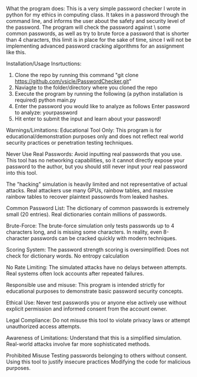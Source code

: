 What the program does:
This is a very simple password checker I wrote in python for my ethics in computing class. It takes in a password through the command line, and informs the user about the safety and security level of the password. The program will check the password against \ some common passwords, as well as try to brute force a password that is shorter than 4 characters, this limit is in place for the sake of time, since I will not be implementing advanced  password cracking algorithms for an assignment like this.

Installation/Usage Insrtuctions:
1. Clone the repo by running this command "git clone https://github.com/vsicle/PasswordChecker.git"
2. Naviagte to the folder/directory where you cloned the repo
3. Execute the program by running the following (a python installation is required)
   python main.py
4. Enter the password you would like to analyze as follows
   Enter password to analyze: yourpassword
5. Hit enter to submit the input and learn about your password!

Warnings/Limitations:
Educational Tool Only:
This program is for educational/demonstration purposes only and does not reflect real world 
security practices or penetration testing techniques.

Never Use Real Passwords:
Avoid inputting real passwords that you use. This tool has no networking capabilities, so it cannot
directly expose your password to the author, but you should still never input your real password into this tool.

The "hacking" simulation is heavily limited and not representative of actual attacks. Real attackers use many 
GPUs, rainbow tables, and massive rainbow tables to recover plaintext passowrds from leaked hashes.

Common Password List:
The dictionary of common passwords is extremely small (20 entries). Real dictionaries contain millions of passwords.

Brute-Force:
The brute-force simulation only tests passwords up to 4 characters long, and is missing some characters. In reality, even 8-character passwords can be cracked quickly with modern techniques.

Scoring System:
The password strength scoring is oversimplified:
Does not check for dictionary words.
No entropy calculation

No Rate Limiting:
The simulated attacks have no delays between attempts. Real systems often lock accounts after repeated failures.

Responsible use and misuse:
This program is intended strictly for educational purposes to demonstrate basic password security concepts.

Ethical Use: Never test passwords you or anyone else actively use without explicit permission and informed consent from the account owner.

Legal Compliance: Do not misuse this tool to violate privacy laws or attempt unauthorized access attempts.

Awareness of Limitations: Understand that this is a simplified simulation. Real-world attacks involve far more sophisticated methods.

Prohibited Misuse
Testing passwords belonging to others without consent.
Using this tool to justify insecure practices
Modifying the code for malicious purposes.
